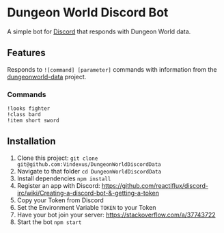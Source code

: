 # Dungeon World Discord Bot
A simple bot for [Discord](https://discordapp.com/) that responds with Dungeon World data.

## Features
Responds to `![command] [parameter]` commands with information from the [dungeonworld-data](https://github.com/Vindexus/DungeonWorldData) project.

### Commands

```!move volley
!looks fighter
!class bard
!item short sword
```

## Installation

  1. Clone this project: `git clone git@github.com:Vindexus/DungeonWorldDiscordData`
  1. Navigate to that folder `cd DungeonWorldDiscordData`
  1. Install dependencies `npm install`
  1. Register an app with Discord: https://github.com/reactiflux/discord-irc/wiki/Creating-a-discord-bot-&-getting-a-token
  1. Copy your Token from Discord
  1. Set the Environment Variable `TOKEN` to your Token
  1. Have your bot join your server: https://stackoverflow.com/a/37743722
  1. Start the bot `npm start`
